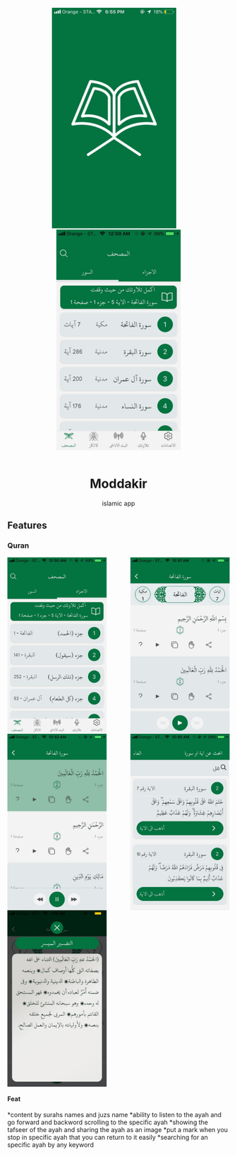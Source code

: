 <div align="center">
  
<img src="/src/assets/images/0.jpg" height="500" style="margin-right:20px"/><img src="/src/assets/images/14.jpg" height="500"/><br/><br/>

# Moddakir
islamic app
</div>

## Features

### Quran
<div style="display:flex; justify-content:space-between;flex-wrap:wrap;">
<img src="/src/assets/images/15.jpg" height="400">
<img src="/src/assets/images/13.jpg" height="400">
<img src="/src/assets/images/12.jpg" height="400">
<img src="/src/assets/images/7.jpg" height="400">
<img src="/src/assets/images/8.jpg" height="400">
</div>

#### Feat
*content by surahs names and juzs name
*ability to listen to the ayah and go forward and backword scrolling to the specific ayah
*showing the tafseer of the ayah and sharing the ayah as an image
*put a mark when you stop in specific ayah that you can return to it easily
*searching for an specific ayah by any keyword
